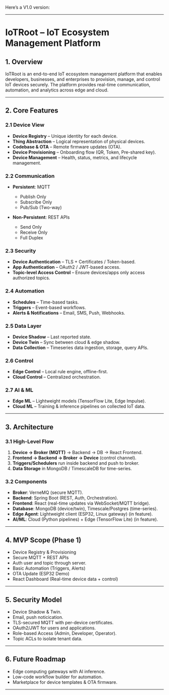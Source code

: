 
Here’s a V1.0 version:

---

# IoTRoot – IoT Ecosystem Management Platform

## 1. Overview

IoTRoot is an end-to-end IoT ecosystem management platform that enables developers, businesses, and enterprises to provision, manage, and control IoT devices securely. The platform provides real-time communication, automation, and analytics across edge and cloud.

---

## 2. Core Features

### 2.1 Device View

* **Device Registry** – Unique identity for each device.
* **Thing Abstraction** – Logical representation of physical devices.
* **Codebase & OTA** – Remote firmware updates (OTA).
* **Device Provisioning** – Onboarding flow (QR, Token, Pre-shared key).
* **Device Management** – Health, status, metrics, and lifecycle management.

### 2.2 Communication

* **Persistent**: MQTT

  * Publish Only
  * Subscribe Only
  * Pub/Sub (Two-way)
* **Non-Persistent**: REST APIs

  * Send Only
  * Receive Only
  * Full Duplex

### 2.3 Security

* **Device Authentication** – TLS + Certificates / Token-based.
* **App Authentication** – OAuth2 / JWT-based access.
* **Topic-level Access Control** – Ensure devices/apps only access authorized topics.

### 2.4 Automation

* **Schedules** – Time-based tasks.
* **Triggers** – Event-based workflows.
* **Alerts & Notifications** – Email, SMS, Push, Webhooks.

### 2.5 Data Layer

* **Device Shadow** – Last reported state.
* **Device Twin** – Sync between cloud & edge shadow.
* **Data Collection** – Timeseries data ingestion, storage, query APIs.

### 2.6 Control

* **Edge Control** – Local rule engine, offline-first.
* **Cloud Control** – Centralized orchestration.

### 2.7 AI & ML

* **Edge ML** – Lightweight models (TensorFlow Lite, Edge Impulse).
* **Cloud ML** – Training & inference pipelines on collected IoT data.

---

## 3. Architecture

### 3.1 High-Level Flow

1. **Device → Broker (MQTT)** → Backend → DB → React Frontend.
2. **Frontend → Backend → Broker → Device** (control channel).
3. **Triggers/Schedulers** run inside backend and push to broker.
4. **Data Storage** in MongoDB / TimescaleDB for time-series.

### 3.2 Components

* **Broker**: VerneMQ (secure MQTT).
* **Backend**: Spring Boot (REST, Auth, Orchestration).
* **Frontend**: React (real-time updates via WebSocket/MQTT bridge).
* **Database**: MongoDB (device/twin), Timescale/Postgres (time-series).
* **Edge Agent**: Lightweight client (ESP32, Linux gateway) (in feature).
* **AI/ML**: Cloud (Python pipelines) + Edge (TensorFlow Lite) (in feature).

---

## 4. MVP Scope (Phase 1)

* Device Registry & Provisioning
* Secure MQTT + REST APIs
* Auth user and topic through server.
* Basic Automation (Triggers, Alerts)
* OTA Update (ESP32 Demo)
* React Dashboard (Real-time device data + control)

---

## 5. Security Model
* Device Shadow & Twin.
* Email, push noticication.
* TLS-secured MQTT with per-device certificates.
* OAuth2/JWT for users and applications.
* Role-based Access (Admin, Developer, Operator).
* Topic ACLs to isolate tenant data.

---

## 6. Future Roadmap

* Edge computing gateways with AI inference.
* Low-code workflow builder for automation.
* Marketplace for device templates & OTA firmware.

---
